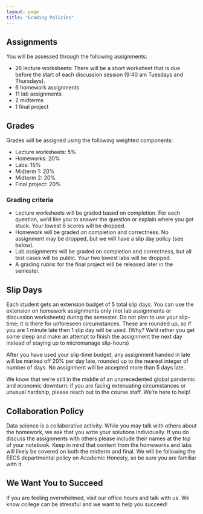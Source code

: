 ```yaml
---
layout: page
title: "Grading Policies"
---
```


## Assignments

You will be assessed through the following assignments:

* 26 lecture worksheets: There will be a short worksheet that is due before the start of each discussion session (9:40 am Tuesdays and Thursdays).
* 6 homework assignments
* 11 lab assignments
* 2 midterms
* 1 final project


## Grades

Grades will be assigned using the following weighted components:

* Lecture worksheets: 5%
* Homeworks: 20%
* Labs: 15%
* Midterm 1: 20%
* Midterm 2: 20%
* Final project: 20%

### Grading criteria

* Lecture worksheets will be graded based on completion. For each question, we’d like you to answer the question or explain where you got stuck. Your lowest 6 scores will be dropped.
* Homework will be graded on completion and correctness. No assignment may be dropped, but we will have a slip day policy (see below).
* Lab assignments will be graded on completion and correctness, but all test cases will be public. Your two lowest labs will be dropped.
* A grading rubric for the final project will be released later in the semester.

## Slip Days

Each student gets an extension budget of 5 total slip days. You can use the extension on homework assignments only (not lab assignments or discussion worksheets) during the semester. Do not plan to use your slip-time; it is there for unforeseen circumstances. These are rounded up, so if you are 1 minute late then 1 slip day will be used. (Why? We’d rather you get some sleep and make an attempt to finish the assignment the next day instead of staying up to micromanage slip-hours)

After you have used your slip-time budget, any assignment handed in late will be marked off 20% per day late, rounded up to the nearest integer of number of days. No assignment will be accepted more than 5 days late.

We know that we’re still in the middle of an unprecedented global pandemic and economic downturn: if you are facing extenuating circumstances or unusual hardship, please reach out to the course staff. We’re here to help!

## Collaboration Policy

Data science is a collaborative activity. While you may talk with others about the homework, we ask that you write your solutions individually. If you do discuss the assignments with others please include their names at the top of your notebook. Keep in mind that content from the homeworks and labs will likely be covered on both the midterm and final. We will be following the EECS departmental policy on Academic Honesty, so be sure you are familiar with it.	

## We Want You to Succeed

If you are feeling overwhelmed, visit our office hours and talk with us. We know college can be stressful and we want to help you succeed!
